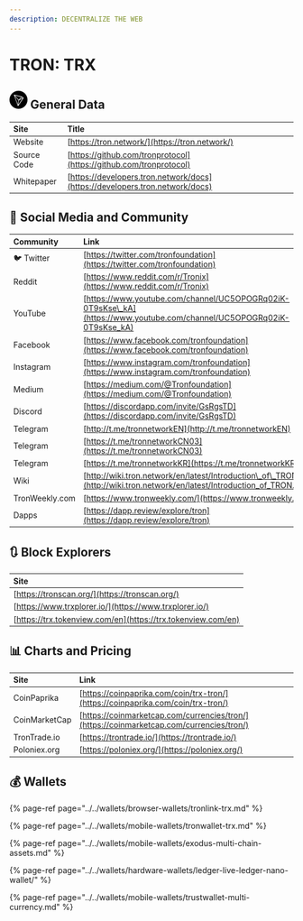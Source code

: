 ```yaml
---
description: DECENTRALIZE THE WEB
---
```


# TRON: TRX

## ![](../../.gitbook/assets/trx.png) General Data

| Site | Title |
| :--- | :--- |
| Website | [https://tron.network/](https://tron.network/) |
| Source Code | [https://github.com/tronprotocol](https://github.com/tronprotocol) |
| Whitepaper | [https://developers.tron.network/docs](https://developers.tron.network/docs) |

## 🙋 Social Media and Community

| Community | Link |
| :--- | :--- |
| 🐦 Twitter | [https://twitter.com/tronfoundation](https://twitter.com/tronfoundation) |
| Reddit | [https://www.reddit.com/r/Tronix](https://www.reddit.com/r/Tronix) |
| YouTube | [https://www.youtube.com/channel/UC5OPOGRq02iK-0T9sKse\_kA](https://www.youtube.com/channel/UC5OPOGRq02iK-0T9sKse_kA) |
| Facebook | [https://www.facebook.com/tronfoundation](https://www.facebook.com/tronfoundation) |
| Instagram | [https://www.instagram.com/tronfoundation](https://www.instagram.com/tronfoundation) |
| Medium | [https://medium.com/@Tronfoundation](https://medium.com/@Tronfoundation) |
| Discord | [https://discordapp.com/invite/GsRgsTD](https://discordapp.com/invite/GsRgsTD) |
| Telegram | [http://t.me/tronnetworkEN](http://t.me/tronnetworkEN) |
| Telegram | [https://t.me/tronnetworkCN03](https://t.me/tronnetworkCN03) |
| Telegram | [https://t.me/tronnetworkKR](https://t.me/tronnetworkKR) |
| Wiki | [http://wiki.tron.network/en/latest/Introduction\_of\_TRON.html](http://wiki.tron.network/en/latest/Introduction_of_TRON.html) |
| TronWeekly.com | [https://www.tronweekly.com/](https://www.tronweekly.com/) |
| Dapps | [https://dapp.review/explore/tron](https://dapp.review/explore/tron) |

## 🔃 Block Explorers

| Site |
| :--- |
| [https://tronscan.org/](https://tronscan.org/) |
| [https://www.trxplorer.io/](https://www.trxplorer.io/) |
| [https://trx.tokenview.com/en](https://trx.tokenview.com/en) |

## 📊 Charts and Pricing

| Site | Link |
| :--- | :--- |
| CoinPaprika | [https://coinpaprika.com/coin/trx-tron/](https://coinpaprika.com/coin/trx-tron/) |
| CoinMarketCap | [https://coinmarketcap.com/currencies/tron/](https://coinmarketcap.com/currencies/tron/) |
| TronTrade.io | [https://trontrade.io/](https://trontrade.io/) |
| Poloniex.org | [https://poloniex.org/](https://poloniex.org/) |

## 💰 Wallets

{% page-ref page="../../wallets/browser-wallets/tronlink-trx.md" %}

{% page-ref page="../../wallets/mobile-wallets/tronwallet-trx.md" %}

{% page-ref page="../../wallets/mobile-wallets/exodus-multi-chain-assets.md" %}

{% page-ref page="../../wallets/hardware-wallets/ledger-live-ledger-nano-wallet/" %}

{% page-ref page="../../wallets/mobile-wallets/trustwallet-multi-currency.md" %}



